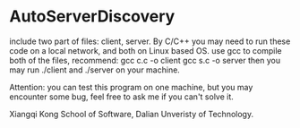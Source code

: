 # AutoServerDiscovery
include two part of files: client, server. By C/C++
you may need to run these code on a local network, and both on Linux based OS.
use gcc to compile both of the files, recommend:
  gcc c.c -o client
  gcc s.c -o server
then you may run ./client and ./server on your machine.

Attention:
you can test this program on one machine, but you may encounter some bug, feel free to ask me if you can't solve it.


Xiangqi Kong
School of Software, Dalian Unveristy of Technology.
